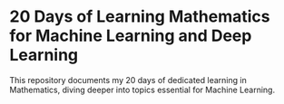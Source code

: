 # 20 Days of Learning Mathematics for Machine Learning and Deep Learning
This repository documents my 20 days of dedicated learning in Mathematics, diving deeper into topics essential for Machine Learning.
